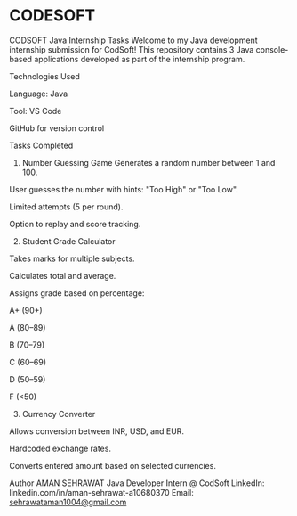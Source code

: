 # CODESOFT
CODSOFT Java Internship Tasks
Welcome to my Java development internship submission for CodSoft!
This repository contains 3 Java console-based applications developed as part of the internship program.

Technologies Used

Language: Java

Tool: VS Code 

GitHub for version control

Tasks Completed
1. Number Guessing Game
Generates a random number between 1 and 100.

User guesses the number with hints: "Too High" or "Too Low".

Limited attempts (5 per round).

Option to replay and score tracking.

 2. Student Grade Calculator

Takes marks for multiple subjects.

Calculates total and average.

Assigns grade based on percentage:

A+ (90+)

A (80–89)

B (70–79)

C (60–69)

D (50–59)

F (<50)

3. Currency Converter
   
Allows conversion between INR, USD, and EUR.

Hardcoded exchange rates.

Converts entered amount based on selected currencies.

Author
AMAN SEHRAWAT
Java Developer Intern @ CodSoft
LinkedIn: linkedin.com/in/aman-sehrawat-a10680370
Email: sehrawataman1004@gmail.com
